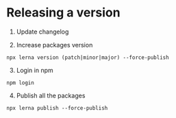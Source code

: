 # Releasing a version

1. Update changelog

2. Increase packages version

```
npx lerna version (patch|minor|major) --force-publish
```

3. Login in npm 

```
npm login
```

4. Publish all the packages

```
npx lerna publish --force-publish
```